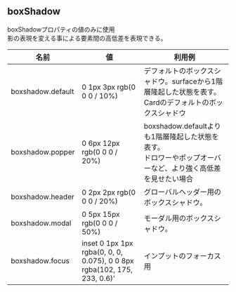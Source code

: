 ## boxShadow
boxShadowプロパティの値のみに使用<br>
影の表現を変える事による要素間の高低差を表現できる。

| 名前 | 値 | 利用例 |
| --- | --- | --- |
| boxshadow.default | 0 1px 3px rgb(0 0 0 / 10%) |デフォルトのボックスシャドウ。surfaceから1階層隆起した状態を表す。<br>Cardのデフォルトのボックスシャドウ|
| boxshadow.popper | 0 6px 12px rgb(0 0 0 / 20%) |boxshadow.defaultよりも1階層隆起した状態を表す。<br>ドロワーやポップオーバーなど、より強く高低差を見せたい場合|
| boxshadow.header | 0 2px 2px rgb(0 0 0 / 20%) |グローバルヘッダー用のボックスシャドウ。|
| boxshadow.modal | 0 5px 15px rgb(0 0 0 / 50%) |モーダル用のボックスシャドウ。|
| boxshadow.focus | inset 0 1px 1px rgba(0, 0, 0, 0.075), 0 0 8px rgba(102, 175, 233, 0.6)'|インプットのフォーカス用|